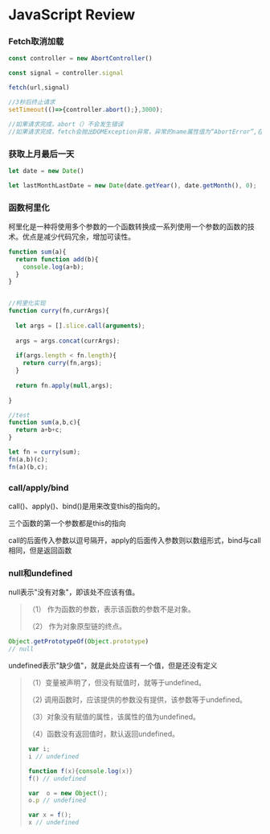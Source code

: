 # JavaScript Review

### Fetch取消加载

```javascript
const controller = new AbortController()

const signal = controller.signal

fetch(url,signal) 

//3秒后终止请求
setTimeout(()=>{controller.abort();},3000);

//如果请求完成，abort（）不会发生错误
//如果请求完成，fetch会抛出DOMException异常，异常的name属性值为“AbortError”,在promise中的catch捕获
```



### 获取上月最后一天

```javascript
let date = new Date()

let lastMonthLastDate = new Date(date.getYear(), date.getMonth(), 0);
```



### 函数柯里化

柯里化是一种将使用多个参数的一个函数转换成一系列使用一个参数的函数的技术。优点是减少代码冗余，增加可读性。

```javascript
function sum(a){
  return function add(b){
    console.log(a+b);
  }
}


//柯里化实现
function curry(fn,currArgs){
  
  let args = [].slice.call(arguments);
  
  args = args.concat(currArgs);
  
  if(args.length < fn.length){
    return curry(fn,args);
  }
  
  return fn.apply(null,args);
  
}

//test
function sum(a,b,c){
  return a+b+c;
}

let fn = curry(sum);
fn(a,b)(c);
fn(a)(b,c);
```



### call/apply/bind

call()、apply()、bind()是用来改变this的指向的。

三个函数的第一个参数都是this的指向

call的后面传入参数以逗号隔开，apply的后面传入参数则以数组形式，bind与call相同，但是返回函数



### null和undefined

null表示"没有对象"，即该处不应该有值。

> （1） 作为函数的参数，表示该函数的参数不是对象。
>
> （2） 作为对象原型链的终点。

```javascript
Object.getPrototypeOf(Object.prototype)
// null
```



undefined表示"缺少值"，就是此处应该有一个值，但是还没有定义

> （1）变量被声明了，但没有赋值时，就等于undefined。
>
> （2) 调用函数时，应该提供的参数没有提供，该参数等于undefined。
>
> （3）对象没有赋值的属性，该属性的值为undefined。
>
> （4）函数没有返回值时，默认返回undefined。
>
> ```javascript
> var i;
> i // undefined
> 
> function f(x){console.log(x)}
> f() // undefined
> 
> var  o = new Object();
> o.p // undefined
> 
> var x = f();
> x // undefined
> ```